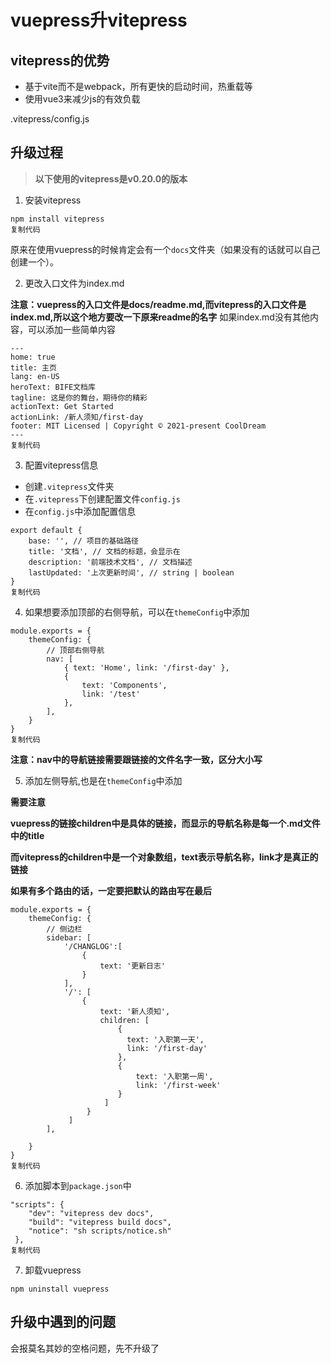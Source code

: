 # vuepress升vitepress

## vitepress的优势

- 基于vite而不是webpack，所有更快的启动时间，热重载等
- 使用vue3来减少js的有效负载

.vitepress/config.js





## 升级过程

> **以下使用的vitepress是v0.20.0的版本**

1. 安装vitepress

```
npm install vitepress
复制代码
```

原来在使用vuepress的时候肯定会有一个`docs`文件夹（如果没有的话就可以自己创建一个）。

2. 更改入口文件为index.md

**注意：vuepress的入口文件是docs/readme.md,而vitepress的入口文件是index.md,所以这个地方要改一下原来readme的名字** 如果index.md没有其他内容，可以添加一些简单内容

```
---
home: true
title: 主页
lang: en-US
heroText: BIFE文档库
tagline: 这是你的舞台，期待你的精彩
actionText: Get Started
actionLink: /新人须知/first-day
footer: MIT Licensed | Copyright © 2021-present CoolDream
---
复制代码
```

3. 配置vitepress信息

- 创建`.vitepress`文件夹
- 在`.vitepress`下创建配置文件`config.js`
- 在`config.js`中添加配置信息

```
export default {
    base: '', // 项目的基础路径
    title: '文档', // 文档的标题，会显示在
    description: '前端技术文档', // 文档描述
    lastUpdated: '上次更新时间', // string | boolean
}
复制代码
```

4. 如果想要添加顶部的右侧导航，可以在`themeConfig`中添加

```
module.exports = {
    themeConfig: {
        // 顶部右侧导航
        nav: [
            { text: 'Home', link: '/first-day' },
            {
                text: 'Components',
                link: '/test'
            },
        ],
    }
}
复制代码
```

**注意：nav中的导航链接需要跟链接的文件名字一致，区分大小写**

5. 添加左侧导航,也是在`themeConfig`中添加

**需要注意**

**vuepress的链接children中是具体的链接，而显示的导航名称是每一个.md文件中的title**

**而vitepress的children中是一个对象数组，text表示导航名称，link才是真正的链接**

**如果有多个路由的话，一定要把默认的路由写在最后**

```
module.exports = {
    themeConfig: {
        // 侧边栏
        sidebar: [
            '/CHANGLOG':[
                {
                    text: '更新日志'
                }
            ],
            '/': [
                {
                    text: '新人须知',
                    children: [
                        {
                          text: '入职第一天',
                          link: '/first-day'
                        },
                        {
                            text: '入职第一周',
                            link: '/first-week'
                        }
                     ]
                 }
             ]
        ],
        
    }
}
复制代码
```

6. 添加脚本到`package.json`中

```
"scripts": {
    "dev": "vitepress dev docs",
    "build": "vitepress build docs",
    "notice": "sh scripts/notice.sh"
 },
复制代码
```

7. 卸载vuepress

```
npm uninstall vuepress
```





## 升级中遇到的问题

会报莫名其妙的空格问题，先不升级了